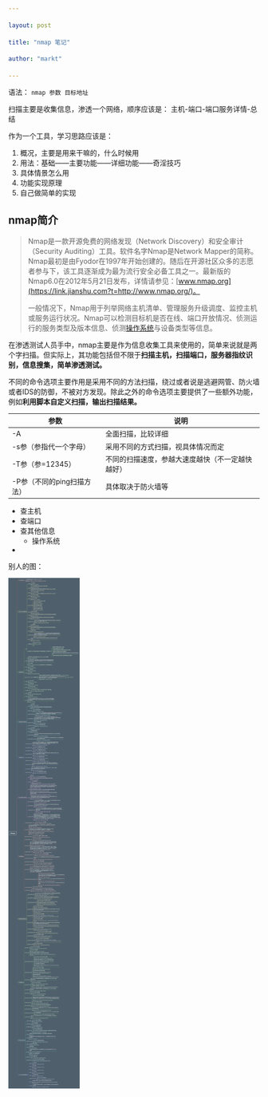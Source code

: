 ```yaml
---

layout: post

title: "nmap 笔记"

author: "markt"

---
```


语法： `nmap 参数 目标地址`

扫描主要是收集信息，渗透一个网络，顺序应该是： 主机-端口-端口服务详情-总结

作为一个工具，学习思路应该是：

1. 概况，主要是用来干嘛的，什么时候用
2. 用法：基础——主要功能——详细功能——奇淫技巧
3. 具体情景怎么用
4. 功能实现原理
5. 自己做简单的实现

## nmap简介

> Nmap是一款开源免费的网络发现（Network Discovery）和安全审计（Security Auditing）工具。软件名字Nmap是Network Mapper的简称。Nmap最初是由Fyodor在1997年开始创建的。随后在开源社区众多的志愿者参与下，该工具逐渐成为最为流行安全必备工具之一。最新版的Nmap6.0在2012年5月21日发布，详情请参见：[www.nmap.org](https://link.jianshu.com?t=http://www.nmap.org/)。
>
> 一般情况下，Nmap用于列举网络主机清单、管理服务升级调度、监控主机或服务运行状况。Nmap可以检测目标机是否在线、端口开放情况、侦测运行的服务类型及版本信息、侦测[操作系统](https://link.jianshu.com?t=http://lib.csdn.net/base/operatingsystem)与设备类型等信息。

在渗透测试人员手中，nmap主要是作为信息收集工具来使用的，简单来说就是两个字扫描。但实际上，其功能包括但不限于**扫描主机，扫描端口，服务器指纹识别，信息搜集，简单渗透测试。**

不同的命令选项主要作用是采用不同的方法扫描，绕过或者说是逃避网管、防火墙或者IDS的防御，不被对方发现。除此之外的命令选项主要提供了一些额外功能，例如**利用脚本自定义扫描，输出扫描结果。**



| 参数                       | 说明                                             |
| -------------------------- | ------------------------------------------------ |
| -A                         | 全面扫描，比较详细                               |
| -s参（参指代一个字母）     | 采用不同的方式扫描，视具体情况而定               |
| -T参（参=12345）           | 不同的扫描速度，参越大速度越快（不一定越快越好） |
| -P参（不同的ping扫描方法） | 具体取决于防火墙等                               |



- 查主机
- 查端口
- 查其他信息
  - 操作系统
- 

别人的图：

![?](https://raw.githubusercontent.com/marktreyvon/blog/master/image/nmap.jpg)